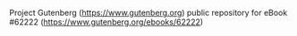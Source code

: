 Project Gutenberg (https://www.gutenberg.org) public repository for
eBook #62222 (https://www.gutenberg.org/ebooks/62222)
